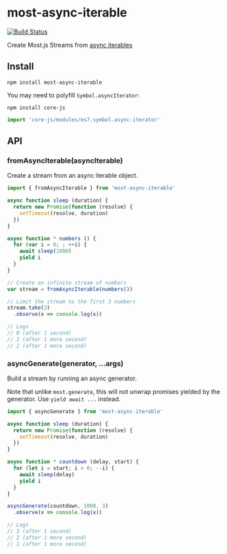 # most-async-iterable

[![Build Status](https://travis-ci.org/mostjs-community/most-async-iterable.svg?branch=master)](https://travis-ci.org/mostjs-community/most-async-iterable)

Create Most.js Streams from [async iterables](https://github.com/tc39/proposal-async-iteration)

## Install

```shell
npm install most-async-iterable
```

You may need to polyfill `Symbol.asyncIterator`:

```shell
npm install core-js
```

```javascript
import 'core-js/modules/es7.symbol.async-iterator'
```

## API

### fromAsyncIterable(asyncIterable)

Create a stream from an async iterable object.

```javascript
import { fromAsyncIterable } from 'most-async-iterable'

async function sleep (duration) {
  return new Promise(function (resolve) {
    setTimeout(resolve, duration)
  })
}

async function * numbers () {
  for (var i = 0; ; ++i) {
    await sleep(1000)
    yield i
  }
}

// Create an infinite stream of numbers
var stream = fromAsyncIterable(numbers())

// Limit the stream to the first 3 numbers
stream.take(3)
  .observe(x => console.log(x))

// Logs
// 0 (after 1 second)
// 1 (after 1 more second)
// 2 (after 1 more second)
```

### asyncGenerate(generator, ...args)

Build a stream by running an async generator.

Note that unlike `most.generate`, this will not unwrap promises yielded by the generator. Use `yield await ...` instead.

```javascript
import { asyncGenerate } from 'most-async-iterable'

async function sleep (duration) {
  return new Promise(function (resolve) {
    setTimeout(resolve, duration)
  })
}

async function * countdown (delay, start) {
  for (let i = start; i > 0; --i) {
    await sleep(delay)
    yield i
  }
}

asyncGenerate(countdown, 1000, 3)
  .observe(x => console.log(x))

// Logs
// 3 (after 1 second)
// 2 (after 1 more second)
// 1 (after 1 more second)
```
